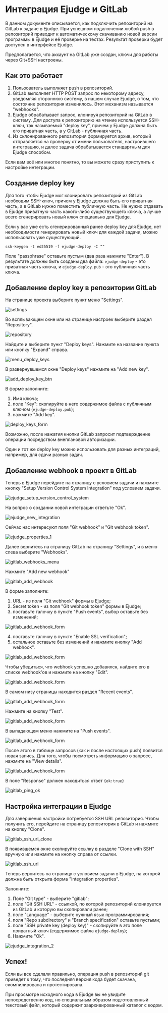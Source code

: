# Интеграция Ejudge и GitLab

В данном документе описывается, как подключить репозиторий на GitLab к задаче в Ejudge.
При успешном подключении любой push в репозиторий приводит к автоматическому
скачиванию новой версии программы в Ejudge и её проверке на тестах. Результат
проверки будет доступен в интерфейсе Ejudge.

Предполагается, что аккаунт на GitLab уже создан, ключи для работы через Git+SSH настроены.

## Как это работает

1. Пользователь выполняет push в репозиторий.
2. GitLab выполняет HTTP POST запрос по некоторому адресу, уведомляя стороннюю систему, в нашем случае Ejudge, о том, что состояние репозитория изменилось. Этот механизм называется "webhooks".
3. Ejudge обрабатывает запрос, клонируя репозиторий на GitLab в систему. Для доступа к репозиторию на чтение используется SSH-ключ, так называемый "deploy key", причем у Ejudge должна быть его приватная часть, а у GitLab - публичная часть.
4. Из склонированного репозитория формируется архив, который отправляется на проверку от имени пользователя, настроившего интеграцию, и далее задача обрабатывается стандартным для Ejudge способом.

Если вам всё или многое понятно, то вы можете сразу приступить к настройке интеграции.

## Создание deploy key

Для того чтобы Ejudge мог клонировать репозиторий из GitLab необходим SSH-ключ, причем
у Ejudge должна быть его приватная часть, а в GitLab нужно поместить публичную часть.
Не нужно отдавать в Ejudge приватную часть какого-либо существующего ключа, а лучше всего сгенерировать новый ключ специально для Ejudge.

Если у вас уже есть сгенерированный ранее deploy key для Ejudge, нет необходимости 
генерировать новый ключ для каждой задачи, можно использовать уже существующий. 

```
ssh-keygen -t ed25519 -f ejudge-deploy -C ""
```

Поле "passphrase" оставьте пустым (два раза нажмите "Enter"). В результате должны
быть созданы два файла: `ejudge-deploy` - это приватная часть ключа, и `ejudge-deploy.pub` - это публичная часть ключа.

## Добавление deploy key в репозитории GitLab

На странице проекта выберите пункт меню "Settings".

![settings](images/settings_gl.png)

Во всплывающем окне или на странице настроек выберите раздел "Repository".

![repository](images/settings_repository_gl.png)

Найдите и выберите пункт "Deploy keys". Нажмите на название пункта или кнопку "Expand" справа.

![menu_deploy_keys](images/menu_deploy_keys_gl.png)

В развернувшемся окне "Deploy keys" нажмите на "Add new key".

![add_deploy_key_btn](images/add_deploy_key_btn_gl.png)

В форме заполните:
1. Имя ключа;
2. поле "Key": скопируйте в него содержимое файла с публичным ключом (`ejudge-deploy.pub`);
3. нажмите "Add key".

![deploy_keys_form](images/deploy_keys_form_gl.png)

Возможно, после нажатия кнопки GitLab запросит подтверждение операции посредством внеплановой авторизации.

Один и тот же deploy key можно использовать для разных интеграций, например, для сдачи разных задач.

## Добавление webhook в проект в GitLab

Теперь в Ejudge перейдите на страницу с условием задачи и нажмите кнопку "Setup Version Control System Integration" под условием задачи.

![ejudge_setup_version_control_system](images/ejudge_btn_gl.png)

На вопрос о создании новой интеграции ответьте "Ok".

![ejudge_new_integration](images/ejudge_new_integration_gl.png)

Сейчас нас интересуют поля "Git webhook" и "Git webhook token".

![ejudge_properties_1](images/ejudge_properties_1_gl.png)

Далее вернитесь на страницу GitLab на страницу "Settings", и в меню слева выберите "Webhooks".

![gitlab_webhooks_menu](images/gitlab_webhooks_menu.png)

Нажмите "Add new webhook"

![gitlab_add_webhook](images/gitlab_add_webhook.png)

В форме заполните:
1. URL - из поля "Git webhook" формы в Ejudge;
2. Secret token - из поля "Git webhook token" формы в Ejudge;
3. поставьте галочку в пункте "Push events", выбор оставьте без изменений;

![gitlab_add_webhook_form](images/gitlab_add_webhook_form.png)

4. поставьте галочку в пункте "Enable SSL verification";
5. остальное оставьте без изменений и нажмите кнопку "Add webhook".

![gitlab_add_webhook_form](images/gitlab_add_webhook_form2.png)

Чтобы убедиться, что webhook успешно добавился, найдите его в  списке webhook'ов и нажмите на кнопку "Edit".

![gitlab_add_webhook_form](images/gitlab_webhook_edit.png)

В самом низу страницы находится раздел "Recent events".

![gitlab_add_webhook_form](images/gitlab_webhook_recent.png)

Нажмите на кнопку "Test".

![gitlab_add_webhook_form](images/gitlab_webhook_recent_test.png)

В выпадающем меню нажмите на "Push events".

![gitlab_add_webhook_form](images/gitlab_webhook_recent_test_push.png)

После этого в таблице запросов (как и после настоящих push) появится новая запись. Для того, чтобы посмотреть информацию о запросе, нажмите на "View details".

![gitlab_add_webhook_form](images/gitlab_webhook_recent_test_push_view.png)

В поле "Response" должен находиться ответ `{ok:true}`


![gitlab_ping_ok](images/webhook_ping_ok_gl.png)

## Настройка интеграции в Ejudge

Для завершения настройки потребуется SSH URL репозитория. Чтобы получить его, перейдите на страницу репозитория в GitLab и нажмите на кнопку "Clone".

![gitlab_ssh_url_clone](images/gitlab_ssh_url_clone.png)

В появившемся окне скопируйте ссылку в разделе "Clone with SSH" вручную или нажмите на кнопку справа от ссылки.

![gitlab_ssh_url](images/gitlab_ssh_url.png)

Теперь вернитесь на страницу с условием задачи в Ejudge, на которой должна
быть открыта форма "Integration properties".

Заполните:
1. Поле "Git type" - выберите "gitlab";
2. поле "Git SSH URL" - ссылкой, по которой репозиторий клонируется из GitLab и которую вы скопировали ранее;
3. поле "Language" - выберите нужный язык программирования;
4. поля "Repo subdirectory" и "Branch specification" оставьте пустыми;
5. поле "SSH private key (deploy key)" - скопируйте в это поле приватный ключ (содержимое файла `ejudge-deploy`);
6. Нажмите "Ok".

![ejudge_integration_2](images/ejudge_integration_2_gl.png)

## Успех!

Если вы все сделали правильно, операция push в репозиторий git
приведет к тому, что последняя версия кода будет скачана, скомпилирована
и протестирована.

При просмотре исходного кода в Ejudge вы не увидите непосредственно код,
но специальным образом подготовленный текстовый файл, который содержит
заархивированный каталог с кодом.
